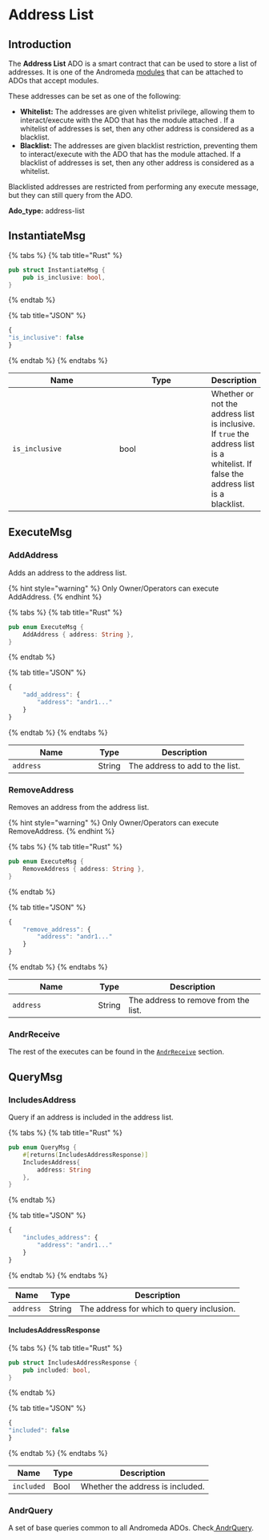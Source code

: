 # Address List

## Introduction

The **Address List** ADO is a smart contract that can be used to store a list of addresses. It is one of the Andromeda [modules](../modules/module-definitions.md) that can be attached to ADOs that accept modules.&#x20;

These addresses can be set as one of the following:

* **Whitelist:** The addresses are given whitelist privilege, allowing them to  interact/execute with the ADO that has the module attached . If a whitelist of addresses is set, then any other address is considered as a blacklist.
* **Blacklist:** The addresses are given blacklist restriction, preventing them to interact/execute with the ADO that has the module attached. If a blacklist of addresses is set, then any other address is considered as a whitelist.

Blacklisted addresses are restricted from performing any execute message, but they can still query from the ADO.&#x20;

**Ado\_type:** address-list

## InstantiateMsg

{% tabs %}
{% tab title="Rust" %}
```rust
pub struct InstantiateMsg {
    pub is_inclusive: bool,
}
```
{% endtab %}

{% tab title="JSON" %}
```javascript
{
"is_inclusive": false
}
```
{% endtab %}
{% endtabs %}

<table><thead><tr><th width="249.33333333333331">Name</th><th width="234.54210587473648">Type</th><th>Description</th></tr></thead><tbody><tr><td><code>is_inclusive</code></td><td>bool</td><td>Whether or not the address list is inclusive. If <code>true</code> the address list is a whitelist. If false the address list is a blacklist.</td></tr></tbody></table>

## ExecuteMsg

### AddAddress

Adds an address to the address list.

{% hint style="warning" %}
Only Owner/Operators can execute AddAddress.
{% endhint %}

{% tabs %}
{% tab title="Rust" %}
```rust
pub enum ExecuteMsg {
    AddAddress { address: String },
}
```
{% endtab %}

{% tab title="JSON" %}
```javascript
{
    "add_address": {
        "address": "andr1..."
    }    
}
```
{% endtab %}
{% endtabs %}

<table><thead><tr><th width="155.33333333333331">Name</th><th>Type</th><th>Description</th></tr></thead><tbody><tr><td><code>address</code></td><td>String</td><td>The address to add to the list.</td></tr></tbody></table>

### RemoveAddress

Removes an address from the address list.

{% hint style="warning" %}
Only Owner/Operators can execute RemoveAddress.
{% endhint %}

{% tabs %}
{% tab title="Rust" %}
```rust
pub enum ExecuteMsg {
    RemoveAddress { address: String },
}
```
{% endtab %}

{% tab title="JSON" %}
```javascript
{
    "remove_address": {
        "address": "andr1..."
    }
}
```
{% endtab %}
{% endtabs %}

<table><thead><tr><th width="155.33333333333331">Name</th><th>Type</th><th>Description</th></tr></thead><tbody><tr><td><code>address</code></td><td>String</td><td>The address to remove from the list.</td></tr></tbody></table>

### AndrReceive

The rest of the executes can be found in the [`AndrReceive`](../platform-and-framework/ado-base.md#andrrecieve) section.

## QueryMsg

### IncludesAddress

Query if an address is included in the address list.

{% tabs %}
{% tab title="Rust" %}
```rust
pub enum QueryMsg {
    #[returns(IncludesAddressResponse)]
    IncludesAddress{
        address: String
    },
}
```
{% endtab %}

{% tab title="JSON" %}
```javascript
{
    "includes_address": {
        "address": "andr1..."
    }
}
```
{% endtab %}
{% endtabs %}

| Name      | Type   | Description                               |
| --------- | ------ | ----------------------------------------- |
| `address` | String | The address for which to query inclusion. |

#### IncludesAddressResponse

{% tabs %}
{% tab title="Rust" %}
```rust
pub struct IncludesAddressResponse {
    pub included: bool,
}
```
{% endtab %}

{% tab title="JSON" %}
```javascript
{
"included": false
}
```
{% endtab %}
{% endtabs %}

| Name       | Type | Description                      |
| ---------- | ---- | -------------------------------- |
| `included` | Bool | Whether the address is included. |

### AndrQuery

&#x20;A set of base queries common to all Andromeda ADOs. Check[ AndrQuery](../platform-and-framework/ado-base.md#andrquery).
